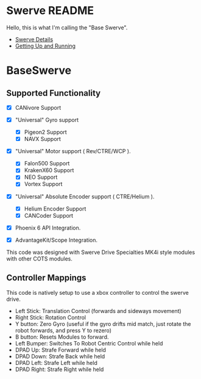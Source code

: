 # Swerve README
Hello, this is what I'm calling the "Base Swerve".

- [Swerve Details](Swerve.md)
- [Getting Up and Running](GettingStarted.md)


# BaseSwerve
**Supported Functionality**
----
- [x] CANivore Support
- [x] "Universal" Gyro support
    - [x] Pigeon2 Support
    - [x] NAVX Support
- [x] "Universal" Motor support ( Rev/CTRE/WCP ).
    - [x] Falon500 Support
    - [x] KrakenX60 Support
    - [x] NEO Support
    - [x] Vortex Support
- [x] "Universal" Absolute Encoder support ( CTRE/Helium ).
    - [x] Helium Encoder Support
    - [x] CANCoder Support
- [x] Phoenix 6 API Integration.
- [x] AdvantageKit/Scope Integration.


This code was designed with Swerve Drive Specialties MK4i style modules with other COTS modules.


**Controller Mappings**
----
This code is natively setup to use a xbox controller to control the swerve drive. 
* Left Stick: Translation Control (forwards and sideways movement)
* Right Stick: Rotation Control
* Y button: Zero Gyro (useful if the gyro drifts mid match, just rotate the robot forwards, and press Y to rezero)
* B button: Resets Modules to forward.
* Left Bumper: Switches To Robot Centric Control while held
* DPAD Up: Strafe Forward while held
* DPAD Down: Strafe Back while held
* DPAD Left: Strafe Left while held
* DPAD Right: Strafe Right while held